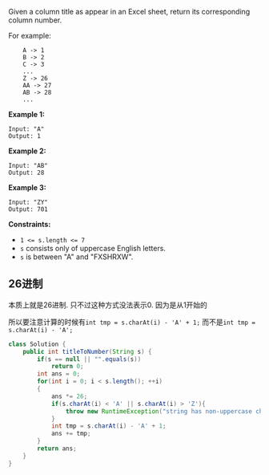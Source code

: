 Given a column title as appear in an Excel sheet, return its corresponding column number.

For example:

```
    A -> 1
    B -> 2
    C -> 3
    ...
    Z -> 26
    AA -> 27
    AB -> 28 
    ...
```

**Example 1:**

```
Input: "A"
Output: 1
```

**Example 2:**

```
Input: "AB"
Output: 28
```

**Example 3:**

```
Input: "ZY"
Output: 701
```

 

**Constraints:**

- `1 <= s.length <= 7`
- `s` consists only of uppercase English letters.
- `s` is between "A" and "FXSHRXW".

## 26进制

本质上就是26进制. 只不过这种方式没法表示0. 因为是从1开始的

所以要注意计算的时候有`int tmp = s.charAt(i) - 'A' + 1;` 而不是`int tmp = s.charAt(i) - 'A';`

```java
class Solution {
    public int titleToNumber(String s) {
        if(s == null || "".equals(s))
            return 0;
        int ans = 0;
        for(int i = 0; i < s.length(); ++i)
        {
            ans *= 26;
            if(s.charAt(i) < 'A' || s.charAt(i) > 'Z'){
                throw new RuntimeException("string has non-uppercase char.");
            }
            int tmp = s.charAt(i) - 'A' + 1;
            ans += tmp;
        }
        return ans;
    }
}
```

